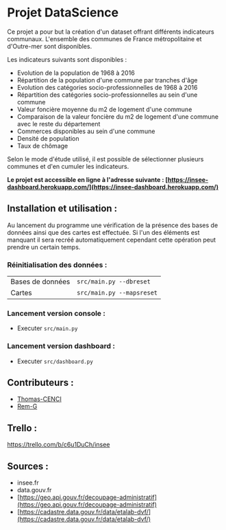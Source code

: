 
# Projet DataScience

Ce projet a pour but la création d'un dataset offrant différents indicateurs communaux.
L'ensemble des communes de France métropolitaine et d'Outre-mer sont disponibles.

Les indicateurs suivants sont disponibles :

 - Evolution de la population de 1968 à 2016
 - Répartition de la population d'une commune par tranches d'âge
 - Evolution des catégories socio-professionnelles de 1968 à 2016
 - Répartition des catégories socio-professionnelles au sein d'une commune
 - Valeur foncière moyenne du m2 de logement d'une commune
 - Comparaison de la valeur foncière du m2 de logement d'une commune avec le reste du département
 - Commerces disponibles au sein d'une commune
 - Densité de population
 - Taux de chômage

Selon le mode d'étude utilisé, il est possible de sélectionner plusieurs communes et d'en cumuler les indicateurs.

**Le projet est accessible en ligne à l'adresse suivante : [https://insee-dashboard.herokuapp.com/](https://insee-dashboard.herokuapp.com/)**

## Installation  et utilisation :
Au lancement du programme une vérification de la présence des bases de données ainsi que des cartes est effectuée. Si l'un des éléments est manquant il sera recréé automatiquement cependant cette opération peut prendre un certain temps.
### Réinitialisation des données :

|                |                                                  |
|----------------|-------------------------------|
|Bases de données|`src/main.py --dbreset` |
|Cartes          |`src/main.py --mapsreset` 

 ### Lancement version console :
 
 - Executer `src/main.py`

### Lancement version dashboard :

 - Executer `src/dashboard.py`

## Contributeurs :

 - [Thomas-CENCI](http://github.com/Thomas-CENCI/)
 - [Rem-G](http://github.com/Rem-G)

## Trello :
https://trello.com/b/c6u1DuCh/insee

## Sources : 

 - insee.fr
 - data.gouv.fr
 - [https://geo.api.gouv.fr/decoupage-administratif](https://geo.api.gouv.fr/decoupage-administratif)
 - [https://cadastre.data.gouv.fr/data/etalab-dvf/](https://cadastre.data.gouv.fr/data/etalab-dvf/)
